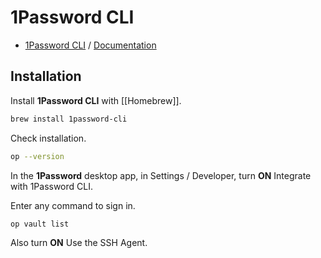 # 1Password CLI

- [1Password CLI](https://1password.com/Downloads/Command-line) / [Documentation](https://developer.1password.com/docs/cli)

## Installation

Install **1Password CLI** with [[Homebrew]].

```zsh
brew install 1password-cli
```

Check installation.

```zsh
op --version
```

In the **1Password** desktop app, in Settings / Developer, turn **ON** Integrate with 1Password CLI.

Enter any command to sign in.

```zsh
op vault list
```

Also turn **ON** Use the SSH Agent.